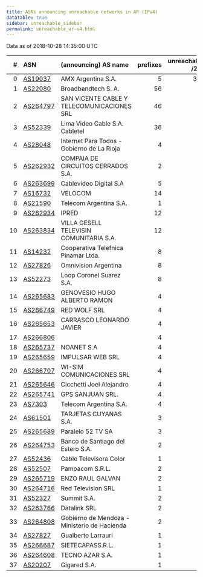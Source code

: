 ```yaml
---
title: ASNs announcing unreachable networks in AR (IPv4)
datatable: true
sidebar: unreachable_sidebar
permalink: unreachable_ar-v4.html
---
```


Data as of 2018-10-28 14:35:00 UTC


<div class="datatable-begin"></div>

|   # | ASN                                      | (announcing) AS name                         |   prefixes |   unreachable /24s |
|----:|:-----------------------------------------|:---------------------------------------------|-----------:|-------------------:|
|   0 | [AS19037](unreachable_AS19037-v4.html)   | AMX Argentina S.A.                           |          5 |                352 |
|   1 | [AS22080](unreachable_AS22080-v4.html)   | Broadbandtech S. A.                          |         56 |                 70 |
|   2 | [AS264797](unreachable_AS264797-v4.html) | SAN VICENTE CABLE Y TELECOMUNICACIONES SRL   |         46 |                 46 |
|   3 | [AS52339](unreachable_AS52339-v4.html)   | Lima Video Cable S.A. Cabletel               |         36 |                 36 |
|   4 | [AS28048](unreachable_AS28048-v4.html)   | Internet Para Todos - Gobierno de La Rioja   |          4 |                 32 |
|   5 | [AS262932](unreachable_AS262932-v4.html) | COMPAIA DE CIRCUITOS CERRADOS S.A.           |          2 |                 24 |
|   6 | [AS263699](unreachable_AS263699-v4.html) | Cablevideo Digital S.A                       |          5 |                 18 |
|   7 | [AS16732](unreachable_AS16732-v4.html)   | VELOCOM                                      |         14 |                 17 |
|   8 | [AS21590](unreachable_AS21590-v4.html)   | Telecom Argentina S.A.                       |          1 |                 16 |
|   9 | [AS262934](unreachable_AS262934-v4.html) | IPRED                                        |         12 |                 12 |
|  10 | [AS263834](unreachable_AS263834-v4.html) | VILLA GESELL TELEVISIN COMUNITARIA S.A.      |         12 |                 12 |
|  11 | [AS14232](unreachable_AS14232-v4.html)   | Cooperativa Telefnica Pinamar Ltda.          |          8 |                  8 |
|  12 | [AS27826](unreachable_AS27826-v4.html)   | Omnivision Argentina                         |          8 |                  8 |
|  13 | [AS52273](unreachable_AS52273-v4.html)   | Loop Coronel Suarez S.A.                     |          8 |                  8 |
|  14 | [AS265683](unreachable_AS265683-v4.html) | GENOVESIO HUGO ALBERTO RAMON                 |          4 |                  6 |
|  15 | [AS266749](unreachable_AS266749-v4.html) | RED WOLF SRL                                 |          4 |                  4 |
|  16 | [AS265653](unreachable_AS265653-v4.html) | CARRASCO LEONARDO JAVIER                     |          4 |                  4 |
|  17 | [AS266806](unreachable_AS266806-v4.html) |                                              |          4 |                  4 |
|  18 | [AS265737](unreachable_AS265737-v4.html) | NOANET S.A                                   |          4 |                  4 |
|  19 | [AS265659](unreachable_AS265659-v4.html) | IMPULSAR WEB SRL                             |          4 |                  4 |
|  20 | [AS266707](unreachable_AS266707-v4.html) | WI-SIM COMUNICACIONES SRL                    |          4 |                  4 |
|  21 | [AS265646](unreachable_AS265646-v4.html) | Cicchetti Joel Alejandro                     |          4 |                  4 |
|  22 | [AS265741](unreachable_AS265741-v4.html) | GPS SANJUAN SRL.                             |          4 |                  4 |
|  23 | [AS7303](unreachable_AS7303-v4.html)     | Telecom Argentina S.A.                       |          4 |                  4 |
|  24 | [AS61501](unreachable_AS61501-v4.html)   | TARJETAS CUYANAS S.A.                        |          3 |                  3 |
|  25 | [AS265689](unreachable_AS265689-v4.html) | Paralelo 52 TV SA                            |          3 |                  3 |
|  26 | [AS264753](unreachable_AS264753-v4.html) | Banco de Santiago del Estero S.A.            |          2 |                  2 |
|  27 | [AS52436](unreachable_AS52436-v4.html)   | Cable Televisora Color                       |          1 |                  2 |
|  28 | [AS52507](unreachable_AS52507-v4.html)   | Pampacom S.R.L.                              |          2 |                  2 |
|  29 | [AS265719](unreachable_AS265719-v4.html) | ENZO RAUL GALVAN                             |          2 |                  2 |
|  30 | [AS264716](unreachable_AS264716-v4.html) | Red Television SRL                           |          1 |                  2 |
|  31 | [AS52327](unreachable_AS52327-v4.html)   | Summit S.A.                                  |          2 |                  2 |
|  32 | [AS263766](unreachable_AS263766-v4.html) | Datalink SRL                                 |          2 |                  2 |
|  33 | [AS264808](unreachable_AS264808-v4.html) | Gobierno de Mendoza - Ministerio de Hacienda |          2 |                  2 |
|  34 | [AS27827](unreachable_AS27827-v4.html)   | Gualberto Larrauri                           |          1 |                  1 |
|  35 | [AS266687](unreachable_AS266687-v4.html) | SIETECAPASS.R.L.                             |          1 |                  1 |
|  36 | [AS264608](unreachable_AS264608-v4.html) | TECNO AZAR S.A.                              |          1 |                  1 |
|  37 | [AS20207](unreachable_AS20207-v4.html)   | Gigared S.A.                                 |          1 |                  1 |

<div class="datatable-end"></div>
